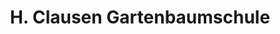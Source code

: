 ---
title: "H. Clausen Gartenbaumschule"
url: /boeklund/h-clausen-gartenbaumschule/
shop: Blumen
---